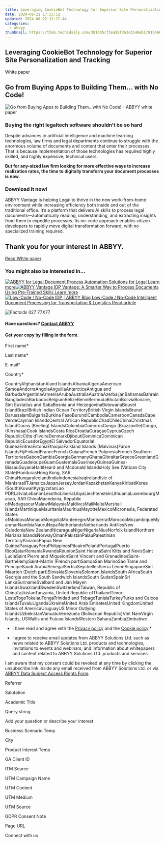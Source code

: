 ```yaml
---
title: Leveraging CookieBot Technology for Superior Site Personalization and Tracking
date: 2024-08-21 17:33:52
updated: 2024-08-22 12:17:44
categories:
  - abbyy
thumbnail: https://thmb.techidaily.com/301435cf3ea55f363dd140eb1791346016416d41584cd8a8fa3f986fca88e2c0.jpg
---
```


## Leveraging CookieBot Technology for Superior Site Personalization and Tracking

White paper

## Go from Buying Apps to Building Them… with No Code!

![Go from Buying Apps to Building Them…with No Code! - ABBYY white paper](https://static1.abbyy.com/abbyycommedia/34813/129-go-from-buying-apps-to-building-them-en-262x340.png)

### Buying the right legaltech software shouldn’t be so hard

Despite advances in artificial intelligence and machine learning technologies, law firms and legal departments continue to struggle with the enormous volume of documents and content that enter their processes. That is because implementation of those technologies has required highly skilled, and highly expensive, technical users.

**But for any-sized law firm looking for more effective ways to increase realization rates, the time to digitally transform your document processes is now.**

### Download it now!

ABBYY Vantage is helping Legal to thrive in the new work-from-home environment while increasing efficiency both inside and out of the traditional office. It’s a platform that delivers AI skills to process legal documents—automatically reading, understanding, and extracting insights from them to expedite processes. Its no-code approach enables citizen developers to rapidly move digital transformation forward, with no specialized training required.

## Thank you for your interest in ABBYY.

[Read White paper](https://digital.abbyy.com/hubfs/documents/content/whitepaper-legal-gofrombuyingappstobuildingthem-en.pdf "Read White paper") 

### You might also be interested in...

[![ABBYY for Legal](https://static3.abbyy.com/abbyycommedia/31941/03c-legal-cases-corporate-departments.jpg) Document Process Automation Solutions for Legal Learn more](https://www.abbyy.com/solutions/legal/ "Document Process Automation Solutions for Legal")[![ABBYY Vantage IDP](https://static4.abbyy.com/abbyycommedia/34808/vantage-new-product-video.jpg) Vantage: A Smarter Way to Process Documents Using Pre-Trained Skills Learn more](https://www.abbyy.com/vantage/ "Vantage: A Smarter Way to Process Documents Using Pre-Trained Skills")[![Low-Code / No-Code IDP | ABBYY Blog](https://static1.abbyy.com/abbyycommedia/35071/skills-for-transportation2-cover-848x444.jpg) Low-Code / No-Code Intelligent Document Processing for Transportation & Logistics Read article](https://www.abbyy.com/blog/skills-for-transportation-and-logistics/ "Low-Code / No-Code Intelligent Document Processing for Transportation & Logistics") 

![Factoids 027 77X77](https://static4.abbyy.com/abbyycommedia/31652/factoids-027-77x77.svg)

#### Have questions? [Contact ABBYY](https://tools.techidaily.com/abbyy/products/)

#### Get your copy by filling in the form.

First name\*

Last name\*

E-mail\*

Сountry\*

СountryAfghanistanAland IslandsAlbaniaAlgeriaAmerican SamoaAndorraAngolaAnguillaAntarcticaAntigua and BarbudaArgentinaArmeniaArubaAustraliaAustriaAzerbaijanBahamasBahrainBangladeshBarbadosBelgiumBelizeBeninBermudaBhutanBoliviaBonaire, Sint Eustatius and SabaBosnia and HerzegovinaBotswanaBouvet IslandBrazilBritish Indian Ocean TerritoryBritish Virgin IslandsBrunei DarussalamBulgariaBurkina FasoBurundiCambodiaCameroonCanadaCape VerdeCayman IslandsCentral African RepublicChadChileChinaChristmas IslandCocos (Keeling) IslandsColombiaComorosCongo (Brazzaville)Congo, (Kinshasa)Cook IslandsCosta RicaCroatiaCuraçaoCyprusCzech RepublicCôte d'IvoireDenmarkDjiboutiDominicaDominican RepublicEcuadorEgyptEl SalvadorEquatorial GuineaEritreaEstoniaEthiopiaFalkland Islands (Malvinas)Faroe IslandsFijiFinlandFranceFrench GuianaFrench PolynesiaFrench Southern TerritoriesGabonGambiaGeorgiaGermanyGhanaGibraltarGreeceGreenlandGrenadaGuadeloupeGuamGuatemalaGuernseyGuineaGuinea-BissauGuyanaHaitiHeard and Mcdonald IslandsHoly See (Vatican City State)HondurasHong Kong, SAR ChinaHungaryIcelandIndiaIndonesiaIraqIrelandIsle of ManIsraelITJamaicaJapanJerseyJordanKazakhstanKenyaKiribatiKorea (South)KuwaitKyrgyzstanLao PDRLatviaLebanonLesothoLiberiaLibyaLiechtensteinLithuaniaLuxembourgMacao, SAR ChinaMacedonia, Republic ofMadagascarMalawiMalaysiaMaldivesMaliMaltaMarshall IslandsMartiniqueMauritaniaMauritiusMayotteMexicoMicronesia, Federated States ofMoldovaMonacoMongoliaMontenegroMontserratMoroccoMozambiqueMyanmarNamibiaNauruNepalNetherlandsNetherlands AntillesNew CaledoniaNew ZealandNicaraguaNigerNigeriaNiueNorfolk IslandNorthern Mariana IslandsNorwayOmanPakistanPalauPalestinian TerritoryPanamaPapua New GuineaParaguayPeruPhilippinesPitcairnPolandPortugalPuerto RicoQatarRomaniaRwandaRéunionSaint HelenaSaint Kitts and NevisSaint LuciaSaint Pierre and MiquelonSaint Vincent and GrenadinesSaint-BarthélemySaint-Martin (French part)SamoaSan MarinoSao Tome and PrincipeSaudi ArabiaSenegalSerbiaSeychellesSierra LeoneSingaporeSint Maarten (Dutch part)SlovakiaSloveniaSolomon IslandsSouth AfricaSouth Georgia and the South Sandwich IslandsSouth SudanSpainSri LankaSurinameSvalbard and Jan Mayen IslandsSwazilandSwedenSwitzerlandTaiwan, Republic of ChinaTajikistanTanzania, United Republic ofThailandTimor-LesteTogoTokelauTongaTrinidad and TobagoTunisiaTurkeyTurks and Caicos IslandsTuvaluUgandaUkraineUnited Arab EmiratesUnited KingdomUnited States of AmericaUruguayUS Minor Outlying IslandsUzbekistanVanuatuVenezuela (Bolivarian Republic)Viet NamVirgin Islands, USWallis and Futuna IslandsWestern SaharaZambiaZimbabwe

* I have read and agree with the [Privacy policy](https://tools.techidaily.com/abbyy/products/) and the [Cookie policy](https://tools.techidaily.com/abbyy/products/).\*

* I agree to receive email updates from ABBYY Solutions Ltd. such as news related to ABBYY Solutions Ltd. products and technologies, invitations to events and webinars, and information about whitepapers and content related to ABBYY Solutions Ltd. products and services.  
    
I am aware that my consent could be revoked at any time by clicking the unsubscribe link inside any email received from ABBYY Solutions Ltd. or via [ABBYY Data Subject Access Rights Form](https://tools.techidaily.com/abbyy/products/).

Referrer

Salutation

Academic Title

Query string

Add your question or describe your interest

Business Scenario Temp

City

Product Interest Temp

GA Client ID

ITM Source

UTM Campaign Name

UTM Content

UTM Medium

UTM Source

GDPR Consent Note

Page URL

Connect with us

<ins class="adsbygoogle"
     style="display:block"
     data-ad-format="autorelaxed"
     data-ad-client="ca-pub-7571918770474297"
     data-ad-slot="1223367746"></ins>



<ins class="adsbygoogle"
     style="display:block"
     data-ad-client="ca-pub-7571918770474297"
     data-ad-slot="8358498916"
     data-ad-format="auto"
     data-full-width-responsive="true"></ins>
